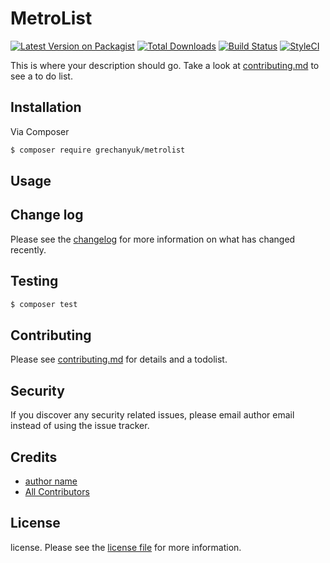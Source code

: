 # MetroList

[![Latest Version on Packagist][ico-version]][link-packagist]
[![Total Downloads][ico-downloads]][link-downloads]
[![Build Status][ico-travis]][link-travis]
[![StyleCI][ico-styleci]][link-styleci]

This is where your description should go. Take a look at [contributing.md](contributing.md) to see a to do list.

## Installation

Via Composer

``` bash
$ composer require grechanyuk/metrolist
```

## Usage

## Change log

Please see the [changelog](changelog.md) for more information on what has changed recently.

## Testing

``` bash
$ composer test
```

## Contributing

Please see [contributing.md](contributing.md) for details and a todolist.

## Security

If you discover any security related issues, please email author email instead of using the issue tracker.

## Credits

- [author name][link-author]
- [All Contributors][link-contributors]

## License

license. Please see the [license file](license.md) for more information.

[ico-version]: https://img.shields.io/packagist/v/grechanyuk/metrolist.svg?style=flat-square
[ico-downloads]: https://img.shields.io/packagist/dt/grechanyuk/metrolist.svg?style=flat-square
[ico-travis]: https://img.shields.io/travis/grechanyuk/metrolist/master.svg?style=flat-square
[ico-styleci]: https://styleci.io/repos/12345678/shield

[link-packagist]: https://packagist.org/packages/grechanyuk/metrolist
[link-downloads]: https://packagist.org/packages/grechanyuk/metrolist
[link-travis]: https://travis-ci.org/grechanyuk/metrolist
[link-styleci]: https://styleci.io/repos/12345678
[link-author]: https://github.com/grechanyuk
[link-contributors]: ../../contributors
